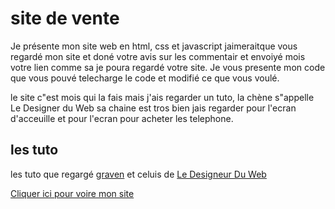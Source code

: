 # site de vente

Je présente mon site web en html, css et javascript jaimeraitque vous regardé mon site et doné votre avis sur les commentair et envoiyé mois votre lien comme sa je poura regardé votre site. Je vous presente mon code que vous pouvé telecharge le code et modifié ce que vous voulé.

le site c"est mois qui la fais mais j'ais regarder un tuto, la chène s"appelle Le Designer du Web sa chaine est tros bien jais regarder pour l'ecran d'acceuille et pour l'ecran pour acheter les telephone.

## les tuto 

les tuto que regargé <a href="https://www.youtube.com/channel/UCIHVyohXw6j2T-83-uLngEg">graven</a> et celuis de <a href="https://www.youtube.com/channel/UCMFbNXUkjSUJ6WC20tGTzJg">Le Designeur Du Web</a>

<a href="https://hackzak.github.io/site-de-vente/">Cliquer ici pour voire mon site</a>

